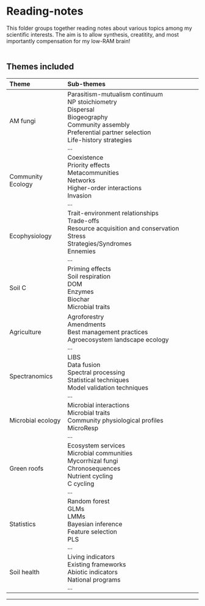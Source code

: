 # Reading-notes

This folder groups together reading notes about various topics among my scientific interests. The aim is to allow synthesis, creatitity, and most importantly compensation for my low-RAM brain! 
<br>
<br>

## Themes included

|Theme <br> <img width=200/> |Sub-themes <br> <img width=800/>|
|:-------------|:-----------------------------------------|
AM fungi| Parasitism-mutualism continuum <br> NP stoichiometry <br> Dispersal <br> Biogeography <br> Community assembly <br> Preferential partner selection <br> Life-history strategies <br> ...|
Community Ecology|Coexistence <br> Priority effects <br> Metacommunities <br> Networks <br> Higher-order interactions <br> Invasion <br> ...|
Ecophysiology|Trait-environment relationships <br> Trade-offs <br> Resource acquisition and conservation <br> Stress <br> Strategies/Syndromes <br> Ennemies <br> ...|
Soil C|Priming effects <br> Soil respiration <br> DOM <br> Enzymes <br> Biochar <br> Microbial traits |
Agriculture | Agroforestry <br> Amendments <br> Best management practices <br> Agroecosystem landscape ecology <br> ...|
Spectranomics|LIBS <br> Data fusion <br> Spectral processing <br> Statistical techniques <br> Model validation techniques <br> ...|
Microbial ecology|Microbial interactions <br> Microbial traits <br> Community physiological profiles <br> MicroResp <br> ... 
Green roofs|Ecosystem services <br> Microbial communities <br> Mycorrhizal fungi <br> Chronosequences <br> Nutrient cycling <br> C cycling <br> ...|
Statistics|Random forest <br> GLMs <br> LMMs <br> Bayesian inference <br> Feature selection <br> PLS <br> ...|
Soil health|Living indicators <br> Existing frameworks <br> Abiotic indicators <br> National programs <br> ...
____________


